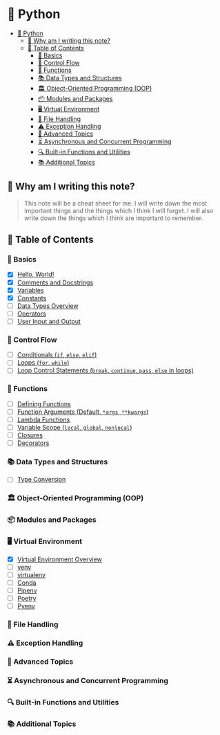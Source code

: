 # 🌟 Python

- [🌟 Python](#-python)
  - [📘 Why am I writing this note?](#-why-am-i-writing-this-note)
  - [📑 Table of Contents](#-table-of-contents)
    - [📝 Basics](#-basics)
    - [🔄 Control Flow](#-control-flow)
    - [🔧 Functions](#-functions)
    - [📚 Data Types and Structures](#-data-types-and-structures)
    - [🏛️ Object-Oriented Programming (OOP)](#️-object-oriented-programming-oop)
    - [📦 Modules and Packages](#-modules-and-packages)
    - [🖥️ Virtual Environment](#️-virtual-environment)
    - [📂 File Handling](#-file-handling)
    - [⚠️ Exception Handling](#️-exception-handling)
    - [🚀 Advanced Topics](#-advanced-topics)
    - [⏳ Asynchronous and Concurrent Programming](#-asynchronous-and-concurrent-programming)
    - [🔍 Built-in Functions and Utilities](#-built-in-functions-and-utilities)
    - [📚 Additional Topics](#-additional-topics)

## 📘 Why am I writing this note?

> This note will be a cheat sheet for me. I will write down the most important things and the things which I think I will forget. I will also write down the things which I think are important to remember.

## 📑 Table of Contents

### 📝 Basics

- [x] [Hello, World!](./basics/hello-world.md)
- [x] [Comments and Docstrings](./basics/comments-and-docstrings.md)
- [x] [Variables](./basics/variables.md)
- [x] [Constants](./basics/constants.md)
- [ ] [Data Types Overview](./basics/data-types-overview.md)
- [ ] [Operators](./basics/operators.md)
- [ ] [User Input and Output](./basics/user-input-output.md)

### 🔄 Control Flow

- [ ] [Conditionals (`if`, `else`, `elif`)](./control-flow/conditionals.md)
- [ ] [Loops (`for`, `while`)](./control-flow/loops.md)
- [ ] [Loop Control Statements (`break`, `continue`, `pass`, `else` in loops)](./control-flow/loop-control-statements.md)

### 🔧 Functions

- [ ] [Defining Functions](./functions/defining-functions.md)
- [ ] [Function Arguments (Default, `*args`, `**kwargs`)](./functions/function-arguments.md)
- [ ] [Lambda Functions](./functions/lambda-functions.md)
- [ ] [Variable Scope (`local`, `global`, `nonlocal`)](./functions/variable-scope.md)
- [ ] [Closures](./functions/closures.md)
- [ ] [Decorators](./functions/decorators.md)

### 📚 Data Types and Structures

- [ ] [Type Conversion](./basics/type-conversion.md)

### 🏛️ Object-Oriented Programming (OOP)

### 📦 Modules and Packages

### 🖥️ Virtual Environment

- [x] [Virtual Environment Overview](./virtual-environment/virtual-environment-overview.md)
- [ ] [venv](./virtual-environment/venv.md)
- [ ] [virtualenv](./virtual-environment/virtualenv.md)
- [ ] [Conda](./virtual-environment/conda.md)
- [ ] [Pipenv](./virtual-environment/pipenv.md)
- [ ] [Poetry](./virtual-environment/poetry.md)
- [ ] [Pyenv](./virtual-environment/pyenv.md)

### 📂 File Handling

### ⚠️ Exception Handling

### 🚀 Advanced Topics

### ⏳ Asynchronous and Concurrent Programming

### 🔍 Built-in Functions and Utilities

### 📚 Additional Topics
